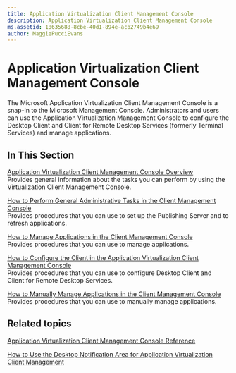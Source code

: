 ```yaml
---
title: Application Virtualization Client Management Console
description: Application Virtualization Client Management Console
ms.assetid: 18635688-8cbe-40d1-894e-acb2749b4e69
author: MaggiePucciEvans
---
```


# Application Virtualization Client Management Console


The Microsoft Application Virtualization Client Management Console is a snap-in to the Microsoft Management Console. Administrators and users can use the Application Virtualization Management Console to configure the Desktop Client and Client for Remote Desktop Services (formerly Terminal Services) and manage applications.

## In This Section


<a href="" id="application-virtualization-client-management-console-overview"></a>[Application Virtualization Client Management Console Overview](application-virtualization-client-management-console-overview.md)  
Provides general information about the tasks you can perform by using the Virtualization Client Management Console.

<a href="" id="how-to-perform-general-administrative-tasks-in-the-client-management-console"></a>[How to Perform General Administrative Tasks in the Client Management Console](how-to-perform-general-administrative-tasks-in-the-client-management-console.md)  
Provides procedures that you can use to set up the Publishing Server and to refresh applications.

<a href="" id="how-to-manage-applications-in-the-client-management-console"></a>[How to Manage Applications in the Client Management Console](how-to-manage-applications-in-the-client-management-console.md)  
Provides procedures that you can use to manage applications.

<a href="" id="how-to-configure-the-client-in-the-application-virtualization-client-management-console"></a>[How to Configure the Client in the Application Virtualization Client Management Console](how-to-configure-the-client-in-the-application-virtualization-client-management-console.md)  
Provides procedures that you can use to configure Desktop Client and Client for Remote Desktop Services.

<a href="" id="how-to-manually-manage-applications-in-the-client-management-console"></a>[How to Manually Manage Applications in the Client Management Console](how-to-manually-manage-applications-in-the-client-management-console.md)  
Provides procedures that you can use to manually manage applications.

## Related topics


[Application Virtualization Client Management Console Reference](application-virtualization-client-management-console-reference.md)

[How to Use the Desktop Notification Area for Application Virtualization Client Management](how-to-use-the-desktop-notification-area-for-application-virtualization-client-management.md)

 

 





